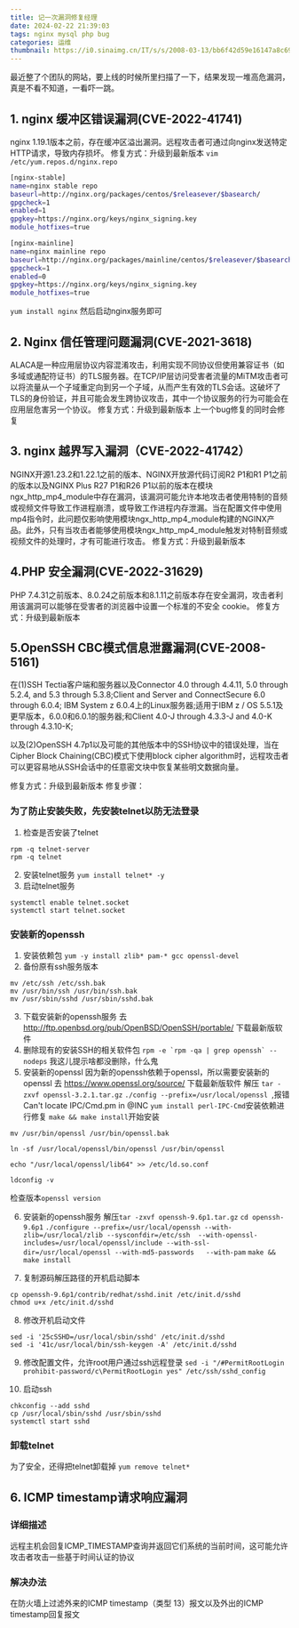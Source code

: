 ```yaml
---
title: 记一次漏洞修复经理
date: 2024-02-22 21:39:03
tags: nginx mysql php bug
categories: 运维
thumbnail: https://i0.sinaimg.cn/IT/s/s/2008-03-13/bb6f42d59e16147a8c6958b732e0ef6f.bmp
---
```

最近整了个团队的网站，要上线的时候所里扫描了一下，结果发现一堆高危漏洞，真是不看不知道，一看吓一跳。
## 1. nginx 缓冲区错误漏洞(CVE-2022-41741)
nginx 1.19.1版本之前，存在缓冲区溢出漏洞。远程攻击者可通过向nginx发送特定HTTP请求，导致内存损坏。
修复方式：升级到最新版本
`vim /etc/yum.repos.d/nginx.repo`
```bash
[nginx-stable]
name=nginx stable repo
baseurl=http://nginx.org/packages/centos/$releasever/$basearch/
gpgcheck=1
enabled=1
gpgkey=https://nginx.org/keys/nginx_signing.key
module_hotfixes=true

[nginx-mainline]
name=nginx mainline repo
baseurl=http://nginx.org/packages/mainline/centos/$releasever/$basearch/
gpgcheck=1
enabled=0
gpgkey=https://nginx.org/keys/nginx_signing.key
module_hotfixes=true
```
`yum install nginx`
然后启动nginx服务即可

## 2. Nginx 信任管理问题漏洞(CVE-2021-3618)
ALACA是一种应用层协议内容混淆攻击，利用实现不同协议但使用兼容证书（如多域或通配符证书）的TLS服务器。在TCP/IP层访问受害者流量的MiTM攻击者可以将流量从一个子域重定向到另一个子域，从而产生有效的TLS会话。这破坏了TLS的身份验证，并且可能会发生跨协议攻击，其中一个协议服务的行为可能会在应用层危害另一个协议。
修复方式：升级到最新版本
上一个bug修复的同时会修复

## 3. nginx 越界写入漏洞（CVE-2022-41742）
NGINX开源1.23.2和1.22.1之前的版本、NGINX开放源代码订阅R2 P1和R1 P1之前的版本以及NGINX Plus R27 P1和R26 P1以前的版本在模块ngx_http_mp4_module中存在漏洞，该漏洞可能允许本地攻击者使用特制的音频或视频文件导致工作进程崩溃，或导致工作进程内存泄漏。当在配置文件中使用mp4指令时，此问题仅影响使用模块ngx_http_mp4_module构建的NGINX产品。此外，只有当攻击者能够使用模块ngx_http_mp4_module触发对特制音频或视频文件的处理时，才有可能进行攻击。
修复方式：升级到最新版本

## 4.PHP 安全漏洞(CVE-2022-31629)
PHP 7.4.31之前版本、8.0.24之前版本和8.1.11之前版本存在安全漏洞，攻击者利用该漏洞可以能够在受害者的浏览器中设置一个标准的不安全 cookie。
修复方式：升级到最新版本

## 5.OpenSSH CBC模式信息泄露漏洞(CVE-2008-5161)
在(1)SSH Tectia客户端和服务器以及Connector 4.0 through 4.4.11, 5.0 through 5.2.4, and 5.3 through 5.3.8;Client and Server and ConnectSecure 6.0 through 6.0.4; IBM System z 6.0.4上的Linux服务器;适用于IBM z / OS 5.5.1及更早版本，6.0.0和6.0.1的服务器;和Client 4.0-J through 4.3.3-J and 4.0-K through 4.3.10-K;

以及(2)OpenSSH 4.7p1以及可能的其他版本中的SSH协议中的错误处理，当在Cipher Block Chaining(CBC)模式下使用block cipher algorithm时，远程攻击者可以更容易地从SSH会话中的任意密文块中恢复某些明文数据向量。

修复方式：升级到最新版本
修复步骤：
###  为了防止安装失败，先安装telnet以防无法登录
1. 检查是否安装了telnet
```
rpm -q telnet-server 
rpm -q telnet
```
2. 安装telnet服务
`yum install telnet* -y`
3. 启动telnet服务
```
systemctl enable telnet.socket
systemctl start telnet.socket
```
### 安装新的openssh
1. 安装依赖包
`yum -y install zlib* pam-* gcc openssl-devel`
2. 备份原有ssh服务版本
```
mv /etc/ssh /etc/ssh.bak
mv /usr/bin/ssh /usr/bin/ssh.bak
mv /usr/sbin/sshd /usr/sbin/sshd.bak
```
3. 下载安装新的openssh服务
去 http://ftp.openbsd.org/pub/OpenBSD/OpenSSH/portable/ 下载最新版软件
4. 删除现有的安装SSH的相关软件包
```rpm -e `rpm -qa | grep openssh` --nodeps```
我这儿提示啥都没删除，什么鬼
5. 安装新的openssl
因为新的openssh依赖于openssl，所以需要安装新的openssl
去 https://www.openssl.org/source/ 下载最新版软件
解压 `tar -zxvf openssl-3.2.1.tar.gz`
`./config --prefix=/usr/local/openssl `,报错Can't locate IPC/Cmd.pm in @INC
`yum install perl-IPC-Cmd`安装依赖进行修复
`make && make install`开始安装
```
mv /usr/bin/openssl /usr/bin/openssl.bak

ln -sf /usr/local/openssl/bin/openssl /usr/bin/openssl

echo "/usr/local/openssl/lib64" >> /etc/ld.so.conf

ldconfig -v
```
检查版本`openssl version`

6. 安装新的openssh服务
解压`tar -zxvf openssh-9.6p1.tar.gz`
`cd openssh-9.6p1`
`./configure --prefix=/usr/local/openssh --with-zlib=/usr/local/zlib --sysconfdir=/etc/ssh  --with-openssl-includes=/usr/local/openssl/include --with-ssl-dir=/usr/local/openssl --with-md5-passwords   --with-pam`
`make && make install`

7. 复制源码解压路径的开机启动脚本
```
cp openssh-9.6p1/contrib/redhat/sshd.init /etc/init.d/sshd
chmod u+x /etc/init.d/sshd
```

8. 修改开机启动文件
```
sed -i '25cSSHD=/usr/local/sbin/sshd' /etc/init.d/sshd
sed -i '41c/usr/local/bin/ssh-keygen -A' /etc/init.d/sshd
```

9. 修改配置文件，允许root用户通过ssh远程登录
`sed -i "/#PermitRootLogin prohibit-password/c\PermitRootLogin yes" /etc/ssh/sshd_config`

10. 启动ssh
```
chkconfig --add sshd
cp /usr/local/sbin/sshd /usr/sbin/sshd
systemctl start sshd
```

### 卸载telnet
为了安全，还得把telnet卸载掉
`yum remove telnet*`

## 6. ICMP timestamp请求响应漏洞
### 详细描述
远程主机会回复ICMP_TIMESTAMP查询并返回它们系统的当前时间，这可能允许攻击者攻击一些基于时间认证的协议
### 解决办法
在防火墙上过滤外来的ICMP timestamp（类型 13）报文以及外出的ICMP timestamp回复报文

